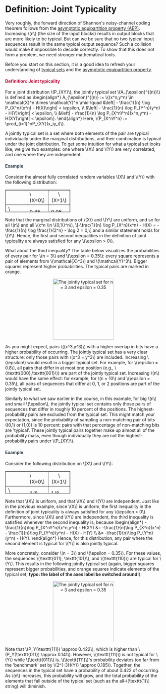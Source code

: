 # Definition: Joint Typicality

<p>Very roughly, the forward direction of Shannon's noisy-channel coding theorem follows from the <a title="The Asymptotic Equipartition Property" href="https://canvas.uva.nl/courses/2205/pages/the-asymptotic-equipartition-property" data-api-endpoint="https://canvas.uva.nl/api/v1/courses/2205/pages/the-asymptotic-equipartition-property" data-api-returntype="Page">asymptotic equipartition property (AEP)</a>. Increasing \(n\) (the size of the input blocks) results in output blocks that are more likely to be typical. But can we be sure that no two typical input sequences result in the same typical output sequence? Such a collision would make it impossible to decode correctly. To show that this does not form a problem, we need stronger mathematical tools.</p>
<p>Before you start on this section, it is a good idea to refresh your understanding of <a title="Definition: Typical Set" href="https://canvas.uva.nl/courses/2205/pages/definition-typical-set" data-api-endpoint="https://canvas.uva.nl/api/v1/courses/2205/pages/definition-typical-set" data-api-returntype="Page">typical sets</a> and the <a title="The Asymptotic Equipartition Property (AEP)" href="https://canvas.uva.nl/courses/2205/pages/the-asymptotic-equipartition-property-aep" data-api-endpoint="https://canvas.uva.nl/api/v1/courses/2205/pages/the-asymptotic-equipartition-property-aep" data-api-returntype="Page">asymptotic equipartition property</a>.</p>
<div class="content-box pad-box-mini border border-trbl border-round">
<h4 style="color: #bc0031;"><strong>Definition: Joint typicality</strong></h4>
For a joint distribution \(P_{XY}\), the jointly typical set \(A_{\epsilon}^{(n)}\) is defined as \begin{align*} A_{\epsilon}^{(n)} := \{(x^n,y^n) \in \mathcal{X}^n \times \mathcal{Y}^n \mid \quad &amp;\left| - \frac{1}{n} \log P_{X^n}(x^n) - H(X)\right| &lt; \epsilon, \\ &amp;\left| - \frac{1}{n} \log P_{Y^n}(y^n) - H(Y)\right| &lt; \epsilon, \\ &amp;\left| - \frac{1}{n} \log P_{X^nY^n}(x^n,y^n) - H(XY)\right| &lt; \epsilon\}. \end{align*} Here, \(P_{X^nY^n} := \prod_{i=1}^nP_{XY}(x_iy_i)\).</div>
<p>A jointly typical set is a set where both elements of the pair are typical individually under the marginal distributions, and their combination is typical under the joint distribution. To get some intuition for what a typical set looks like, we give two examples: one where \(X\) and \(Y\) are very correlated, and one where they are independent.</p>
<div class="content-box pad-box-mini border border-trbl border-round">
<h4 style="color: #2d3b45;"><strong>Example</strong></h4>
<p>Consider the almost fully correlated random variables \(X\) and \(Y\) with the following distribution:</p>
<div style="text-align: center;">
<table style="height: 72px; width: 210px;" border="1">
<tbody>
<tr style="height: 24px;">
<td style="height: 24px; width: 70px; text-align: center;"></td>
<td style="height: 24px; width: 70px;">\(X=0\)</td>
<td style="height: 24px; width: 70px; text-align: center;">\(X=1\)</td>
</tr>
<tr style="height: 24px;">
<td style="height: 24px; width: 70px;">\(Y=0\)</td>
<td style="height: 24px; width: 70px;">0.45</td>
<td style="height: 24px; width: 70px;">0.05</td>
</tr>
<tr style="height: 24px;">
<td style="height: 24px; width: 55px;">\(Y=1\)</td>
<td style="height: 24px; width: 56px;">0.05</td>
<td style="height: 24px; width: 56px;">0.45</td>
</tr>
</tbody>
</table>
</div>
<p>Note that the marginal distributions of \(X\) and \(Y\) are uniform, and so for all \(n\) and all \(x^n \in \{0,1\}^n\), \[-\frac{1}{n} \log P_{X^n}(x^n) - H(X) = -\frac{1}{n} \log \frac{1}{2^n} - \log 2 = 0,\] and a similar statement holds for \(Y\). Hence, the first and second inequalities in the definition of joint typicality are always satisfied for any \(\epsilon &gt; 0\).</p>
<p>What about the third inequality? The table below visualizes the probabilities of every pair for \(n = 3\) and \(\epsilon = 0.35\): every square represents a pair of elements from \(\mathcal{X}^3\) and \(\mathcal{Y}^3\). Bigger squares represent higher probabilities. The typical pairs are marked in orange.</p>
<p style="text-align: center;"><img src="https://canvas.uva.nl/courses/2205/files/388659/preview?verifier=H5zx58meloRYf0QicCyIBa5aUEsWUx8D5VjH1DlR" alt="The jointly typical set for n = 3 and epsilon = 0.35" width="197" height="196" data-api-endpoint="https://canvas.uva.nl/api/v1/courses/2205/files/388659" data-api-returntype="File"></p>
<p>As you might expect, pairs \((x^3,y^3)\) with a higher overlap in bits have a higher probability of occurring. The jointly typical set has a very clear structure: only those pairs with \(x^3 = y^3\) are included. Increasing \(\epsilon\) would result in a bigger typical set. For example, for \(\epsilon = 0.8\), all pairs that differ in at most one position (e.g., \(\texttt{000},\texttt{001}\)) are part of the jointly typical set. Increasing \(n\) would have the same effect: for example, for \(n = 10\) and \(\epsilon = 0.35\), all pairs of sequences that differ at 0, 1, or 2 positions are part of the jointly typical set.</p>
<p>Similarly to what we saw earlier in the course, in this example, for big \(n\) and small \(\epsilon\), the jointly typical set contains only those pairs of sequences that differ in roughly 10 percent of the positions. The highest-probability pairs are excluded from the typical set. This might match your expectation, since the probability of sampling a non-matching pair of bits ((0,1) or (1,0)) is 10 percent: pairs with that percentage of non-matching bits are 'typical'. These jointly typical pairs together make up almost all of the probability mass, even though individually they are not the highest-probability pairs under \(P_{XY}\).</p>
</div>
<div class="content-box pad-box-mini border border-trbl border-round">
<h4 style="color: #2d3b45;"><strong>Example</strong></h4>
Consider the following distribution on \(X\) and \(Y\):
<div style="text-align: center;">
<table style="height: 72px; width: 210px;" border="1">
<tbody>
<tr style="height: 24px;">
<td style="height: 24px; width: 70px; text-align: center;"></td>
<td style="height: 24px; width: 70px;">\(X=0\)</td>
<td style="height: 24px; width: 70px; text-align: center;">\(X=1\)</td>
</tr>
<tr style="height: 24px;">
<td style="height: 24px; width: 70px;">\(Y=0\)</td>
<td style="height: 24px; width: 70px;">1/8</td>
<td style="height: 24px; width: 70px;">1/8</td>
</tr>
<tr style="height: 24px;">
<td style="height: 24px; width: 55px;">\(Y=1\)</td>
<td style="height: 24px; width: 56px;">3/8</td>
<td style="height: 24px; width: 56px;">3/8</td>
</tr>
</tbody>
</table>
</div>
<p>Note that \(X\) is uniform, and that \(X\) and \(Y\) are independent. Just like in the previous example, since \(X\) is uniform, the first inequality in the definition of joint typicality is always satisfied for any \(\epsilon &gt; 0\). Furthermore, since \(X\) and \(Y\) are independent, the third inequality is satisfied whenever the second inequality is, because \begin{align*} -\frac{1}{n}\log P_{X^nY^n}(x^n,y^n) - H(XY) &amp;= -\frac{1}{n}\log P_{X^n}(x^n) - \frac{1}{n}\log P_{Y^n}(y^n) - H(X) - H(Y) \\ &amp;= -\frac{1}{n}\log P_{Y^n}(y^n) - H(Y). \end{align*} Hence, for this distribution, any pair where the second element is typical for \(Y\) is also jointly typical.</p>
<p>More concretely, consider \(n = 3\) and \(\epsilon = 0.35\). For these values, the sequences \(\texttt{011}, \texttt{101}\), and \(\texttt{110}\) are typical for \(Y\). This results in the following jointly typical set (again, bigger squares represent bigger probabilities, and orange squares indicate elements of the typical set, <strong>typo: the label of the axes label be switched around!</strong>):</p>
<p style="text-align: center;"><img src="https://canvas.uva.nl/courses/2205/files/388656/preview?verifier=VQ2azzwRQhssvhXyw5gGkkKhzBgB0Tqta0FS7VCD" alt="The jointly typical set for n = 3 and epsilon = 0.35" width="197" height="196" data-api-endpoint="https://canvas.uva.nl/api/v1/courses/2205/files/388656" data-api-returntype="File"></p>
<p>Note that \(P_Y(\texttt{111}) \approx 0.422\), which is higher than \(P_Y(\texttt{011}) \approx 0.141\). However, \(\texttt{111}\) is not typical for \(Y\) while \(\texttt{011}\) is. \(\texttt{111}\)'s probability deviates too far from the 'benchmark' set by \(2^{-3H(Y)} \approx 0.185\). Together, the sequences in the typical set have a probability of about 0.422 of occurring. As \(n\) increases, this probability will grow, and the total probability of the elements that fall outside of the typical set (such as the all-\(\texttt{1}\) string) will diminish.</p>
</div>